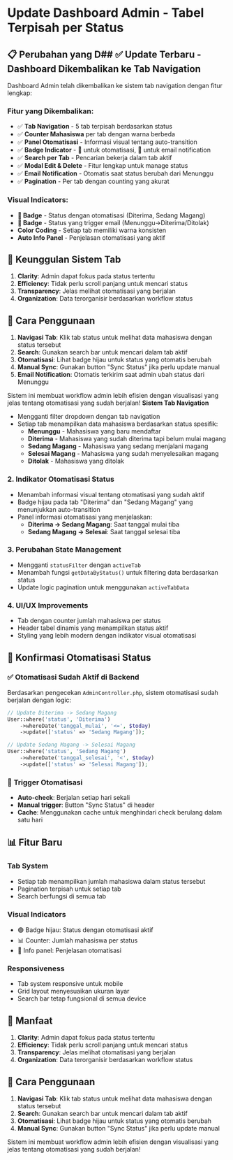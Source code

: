 # Update Dashboard Admin - Tabel Terpisah per Status

## 📋 Perubahan yang D## ✅ **Update Terbaru - Dashboard Dikembalikan ke Tab Navigation**

Dashboard Admin telah dikembalikan ke sistem tab navigation dengan fitur lengkap:

### **Fitur yang Dikembalikan:**

- ✅ **Tab Navigation** - 5 tab terpisah berdasarkan status
- ✅ **Counter Mahasiswa** per tab dengan warna berbeda
- ✅ **Panel Otomatisasi** - Informasi visual tentang auto-transition
- ✅ **Badge Indicator** - 🤖 untuk otomatisasi, 📧 untuk email notification
- ✅ **Search per Tab** - Pencarian bekerja dalam tab aktif
- ✅ **Modal Edit & Delete** - Fitur lengkap untuk manage status
- ✅ **Email Notification** - Otomatis saat status berubah dari Menunggu
- ✅ **Pagination** - Per tab dengan counting yang akurat

### **Visual Indicators:**

- **🤖 Badge** - Status dengan otomatisasi (Diterima, Sedang Magang)
- **📧 Badge** - Status yang trigger email (Menunggu→Diterima/Ditolak)
- **Color Coding** - Setiap tab memiliki warna konsisten
- **Auto Info Panel** - Penjelasan otomatisasi yang aktif

## 🎯 **Keunggulan Sistem Tab**

1. **Clarity**: Admin dapat fokus pada status tertentu
2. **Efficiency**: Tidak perlu scroll panjang untuk mencari status
3. **Transparency**: Jelas melihat otomatisasi yang berjalan
4. **Organization**: Data terorganisir berdasarkan workflow status

## 📱 **Cara Penggunaan**

1. **Navigasi Tab**: Klik tab status untuk melihat data mahasiswa dengan status tersebut
2. **Search**: Gunakan search bar untuk mencari dalam tab aktif
3. **Otomatisasi**: Lihat badge hijau untuk status yang otomatis berubah
4. **Manual Sync**: Gunakan button "Sync Status" jika perlu update manual
5. **Email Notification**: Otomatis terkirim saat admin ubah status dari Menunggu

Sistem ini membuat workflow admin lebih efisien dengan visualisasi yang jelas tentang otomatisasi yang sudah berjalan! **Sistem Tab Navigation**

- Mengganti filter dropdown dengan tab navigation
- Setiap tab menampilkan data mahasiswa berdasarkan status spesifik:
    - **Menunggu** - Mahasiswa yang baru mendaftar
    - **Diterima** - Mahasiswa yang sudah diterima tapi belum mulai magang
    - **Sedang Magang** - Mahasiswa yang sedang menjalani magang
    - **Selesai Magang** - Mahasiswa yang sudah menyelesaikan magang
    - **Ditolak** - Mahasiswa yang ditolak

### 2. **Indikator Otomatisasi Status**

- Menambah informasi visual tentang otomatisasi yang sudah aktif
- Badge hijau pada tab "Diterima" dan "Sedang Magang" yang menunjukkan auto-transition
- Panel informasi otomatisasi yang menjelaskan:
    - **Diterima → Sedang Magang**: Saat tanggal mulai tiba
    - **Sedang Magang → Selesai**: Saat tanggal selesai tiba

### 3. **Perubahan State Management**

- Mengganti `statusFilter` dengan `activeTab`
- Menambah fungsi `getDataByStatus()` untuk filtering data berdasarkan status
- Update logic pagination untuk menggunakan `activeTabData`

### 4. **UI/UX Improvements**

- Tab dengan counter jumlah mahasiswa per status
- Header tabel dinamis yang menampilkan status aktif
- Styling yang lebih modern dengan indikator visual otomatisasi

## 🤖 Konfirmasi Otomatisasi Status

### ✅ **Otomatisasi Sudah Aktif di Backend**

Berdasarkan pengecekan `AdminController.php`, sistem otomatisasi sudah berjalan dengan logic:

```php
// Update Diterima -> Sedang Magang
User::where('status', 'Diterima')
    ->whereDate('tanggal_mulai', '<=', $today)
    ->update(['status' => 'Sedang Magang']);

// Update Sedang Magang -> Selesai Magang
User::where('status', 'Sedang Magang')
    ->whereDate('tanggal_selesai', '<', $today)
    ->update(['status' => 'Selesai Magang']);
```

### 🔄 **Trigger Otomatisasi**

- **Auto-check**: Berjalan setiap hari sekali
- **Manual trigger**: Button "Sync Status" di header
- **Cache**: Menggunakan cache untuk menghindari check berulang dalam satu hari

## 📊 **Fitur Baru**

### Tab System

- Setiap tab menampilkan jumlah mahasiswa dalam status tersebut
- Pagination terpisah untuk setiap tab
- Search berfungsi di semua tab

### Visual Indicators

- 🟢 Badge hijau: Status dengan otomatisasi aktif
- 📊 Counter: Jumlah mahasiswa per status
- 🤖 Info panel: Penjelasan otomatisasi

### Responsiveness

- Tab system responsive untuk mobile
- Grid layout menyesuaikan ukuran layar
- Search bar tetap fungsional di semua device

## 🎯 **Manfaat**

1. **Clarity**: Admin dapat fokus pada status tertentu
2. **Efficiency**: Tidak perlu scroll panjang untuk mencari status
3. **Transparency**: Jelas melihat otomatisasi yang berjalan
4. **Organization**: Data terorganisir berdasarkan workflow status

## 📱 **Cara Penggunaan**

1. **Navigasi Tab**: Klik tab status untuk melihat data mahasiswa dengan status tersebut
2. **Search**: Gunakan search bar untuk mencari dalam tab aktif
3. **Otomatisasi**: Lihat badge hijau untuk status yang otomatis berubah
4. **Manual Sync**: Gunakan button "Sync Status" jika perlu update manual

Sistem ini membuat workflow admin lebih efisien dengan visualisasi yang jelas tentang otomatisasi yang sudah berjalan!
